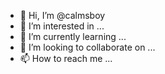 - 👋 Hi, I’m @calmsboy
- 👀 I’m interested in ...
- 🌱 I’m currently learning ...
- 💞️ I’m looking to collaborate on ...
- 📫 How to reach me ...

<!---
calmsboy/calmsboy is a ✨ special ✨ repository because its `README.md` (this file) appears on your GitHub profile.
You can click the Preview link to take a look at your changes.
--->
